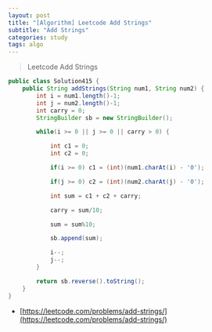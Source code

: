 ```yaml
---
layout: post
title: "[Algorithm] Leetcode Add Strings"
subtitle: "Add Strings"
categories: study
tags: algo
---
```

> Leetcode Add Strings

```java
public class Solution415 {
	public String addStrings(String num1, String num2) {
		int i = num1.length()-1;
		int j = num2.length()-1;
		int carry = 0;
		StringBuilder sb = new StringBuilder();

		while(i >= 0 || j >= 0 || carry > 0) {

			int c1 = 0;
			int c2 = 0;

			if(i >= 0) c1 = (int)(num1.charAt(i) - '0');

			if(j >= 0) c2 = (int)(num2.charAt(j) - '0');

			int sum = c1 + c2 + carry;

			carry = sum/10;

			sum = sum%10;

			sb.append(sum);

			i--;
			j--;
		}

		return sb.reverse().toString();
	}
}
```


- [https://leetcode.com/problems/add-strings/](https://leetcode.com/problems/add-strings/)